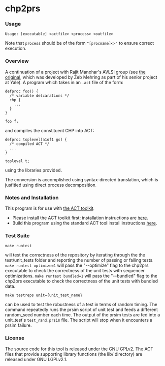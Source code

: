 # chp2prs

### Usage

```
Usage: [executable] <actfile> <process> <outfile>
```
Note that `process` should be of the form `"[procname]<>"` to ensure correct execution.

### Overview

A continuation of a project with Rajit Manohar's AVLSI group (see [the original](https://github.com/zebmehring/ADCO), which was developed by Zeb Mehring as part of his senior project at Yale). A program which takes in an `.act` file of the form:
```
defproc foo() {
  /* variable delcarations */
  chp {
    ...
  }
}

foo f;
```
and compiles the constituent CHP into ACT:
```
defproc toplevel(a1of1 go) {
  /* compiled ACT */
  ...
}

toplevel t;
```
using the libraries provided.

The conversion is accomplished using syntax-directed translation, which is jusfitied using direct process decomposition.

### Notes and Installation

This program is for use with [the ACT toolkit](https://github.com/asyncvlsi/act).

   * Please install the ACT toolkit first; installation instructions are [here](https://github.com/asyncvlsi/act/blob/master/README.md).
   * Build this program using the standard ACT tool install instructions [here](https://github.com/asyncvlsi/act/blob/master/README_tool.md).

### Test Suite
```
make runtest
```
will test the correctness of the repository by iterating through the the test/unit_tests folder and reporting the number of passing or failing tests.
`make runtest optimize=1` will pass the "--optimize" flag to the chp2prs executable to check the correctness of the unit tests with sequencer optimizations.
`make runtest bundled=1` will pass the "--bundled" flag to the chp2prs executable to check the correctness of the unit tests with bundled data.

```
make testreps unit={unit_test_name}
```
can be used to test the robustness of a test in terms of random timing. The command repeatedly runs the prsim script of unit test and feeds a different random_seed number each time. The output of the prsim tests are fed into a unit_test's `test_rand.prsim` file. The script will stop when it encounters a prsim failure.


### License

The source code for this tool is released under the GNU GPLv2. The ACT files
that provide supporting library functions (the lib/ directory) are released under GNU LGPLv2.1.
